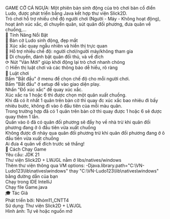 GAME CỜ CÁ NGỰA: Một phiên bản sinh động của trò chơi bàn cổ điển Ludo, được phát triển bằng Java kết hợp thư viện Slick2D. <br>
Trò chơi hỗ trợ nhiều chế độ người chơi (Người - Máy - Không hoạt động), hoạt ảnh xúc xắc, di chuyển quân, sút quân đối phương, đưa quân về chuồng,...<br>
🚀 Tính Năng Nổi Bật <br>
    🎨 Bàn cờ Ludo sinh động, đẹp mắt <br>
    🎲 Xúc xắc quay ngẫu nhiên và hiển thị trực quan <br>
    🧠 Hỗ trợ nhiều chế độ: người chơi/người máy/không tham gia <br>
    🚗 Di chuyển, đánh bật quân đối thủ, và về đích <br>
    ⟳ Nút "Ván Mới" giúp khởi động lại trò chơi nhanh chóng <br>
    ⏱ Hiển thị luật chơi và các thông báo dễ hiểu, rõ ràng <br>
📝 Luật chơi<br>
    Bấm "Bắt đầu" ở menu để chọn chế độ cho mỗi người chơi.<br>
    Bấm "Bắt đầu" ở setup để vào giao diện play.<br>
    Nhấn "Đổ xúc xắc" để quay xúc xắc.<br>
    Xúc xắc ra 1 hoặc 6 thì được chọn một quân xuất chuồng.<br>
    Khi đã có ít nhất 1 quân trên bàn cờ thì quay đc xúc xắc bao nhiêu đi bấy nhiêu bước, không đi vào ô đầu tiên của mỗi màu quân.<br>
    Trong trường hợp đã có 1 quân trên bàn cờ thì quay được 1 hoặc 6 sẽ được quay thêm 1 lần.<br>
    Quân vào ô đã có quân đối phương sẽ đẩy họ về nhà trừ khi quân đối phương đang ở ô đầu tiên vừa xuất chuồng<br>
    Không được đi nhảy qua quân đối phương trừ khi quân đối phương đang ở ô đầu tiên vừa xuất chuồng<br>
    Ai đưa 4 quân về đích trước sẽ thắng!<br>
🚮 Cách Chạy Game<br>
    Yêu cầu: JDK 21 <br>
    Thư viện Slick2D + LWJGL nằm ở libs/natives/windows<br>
    Thêm thư viện thông qua VM options: -Djava.library.path="C:\VN-Ludo123\lib\natives\windows" thay "C:\VN-Ludo123\lib\natives\windows" bằng đường dẫn của bạn<br>
    Chạy trong IDE IntelliJ <br>
    Chạy file Game.java<br>
🎓 Tác Giả <br>
    Phát triển bởi: Nhóm11_CNTT4 <br>
    Sử dụng: Thư viện Slick2D + LWJGL <br>
    Hình ảnh: Tự vẽ hoặc nguồn mở <br>

